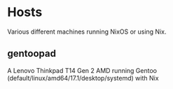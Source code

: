 # Hosts

Various different machines running NixOS or using Nix.

## gentoopad

A Lenovo Thinkpad T14 Gen 2 AMD running Gentoo (default/linux/amd64/17.1/desktop/systemd) with Nix
